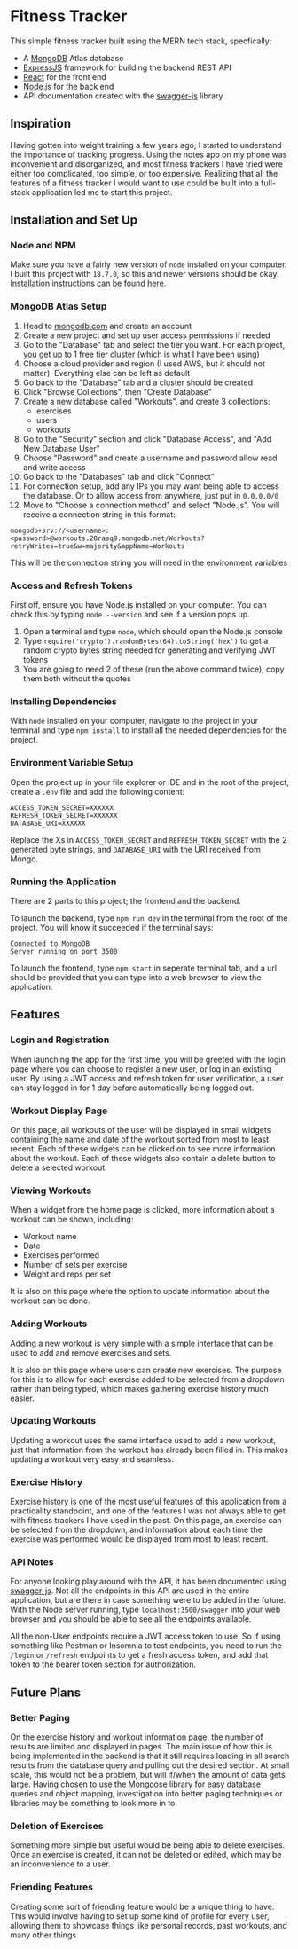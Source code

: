 # Fitness Tracker
This simple fitness tracker built using the MERN tech stack, specfically:
- A [MongoDB](https://www.mongodb.com/products/platform/atlas-database) Atlas database
- [ExpressJS](https://expressjs.com/) framework for building the backend REST API
- [React](https://react.dev/) for the front end
- [Node.js](nodejs.org/en) for the back end
- API documentation created with the [swagger-js](https://github.com/swagger-api/swagger-js) library
## Inspiration
Having gotten into weight training a few years ago, I started to understand the importance of tracking progress. Using the notes app on my phone was inconvenient and disorganized, and most fitness trackers I have tried were either too complicated, too simple, or too expensive. Realizing that all the features of a fitness tracker I would want to use could be built into a full-stack application led me to start this project.

## Installation and Set Up
### Node and NPM
Make sure you have a fairly new version of `node` installed on your computer. I built this project with `18.7.0`, so this and newer versions should be okay. Installation instructions can be found [here](https://nodejs.org/en/download/package-manager).

### MongoDB Atlas Setup
1. Head to [mongodb.com](http://mongodb.com) and create an account
2. Create a new project and set up user access permissions if needed
3. Go to the "Database" tab and select the tier you want. For each project, you get up to 1 free tier cluster (which is what I have been using)
4. Choose a cloud provider and region (I used AWS, but it should not matter). Everything else can be left as default
5. Go back to the "Database" tab and a cluster should be created
6. Click "Browse Collections", then "Create Database"
7. Create a new database called "Workouts", and create 3 collections:
    - exercises
    - users
    - workouts
8. Go to the "Security" section and click "Database Access", and "Add New Database User"
9. Choose "Password" and create a username and password allow read and write access
10. Go back to the "Databases" tab and click "Connect"
11. For connection setup, add any IPs you may want being able to access the database. Or to allow access from anywhere, just put in `0.0.0.0/0`
12. Move to "Choose a connection method" and select "Node.js". You will receive a connection string in this format:

```
mongodb+srv://<username>:<password>@workouts.28rasq9.mongodb.net/Workouts?retryWrites=true&w=majority&appName=Workouts
```
This will be the connection string you will need in the environment variables


### Access and Refresh Tokens
First off, ensure you have Node.js installed on your computer. You can check this by typing `node --version` and see if a version pops up.

1. Open a terminal and type `node`, which should open the Node.js console
2. Type `require('crypto').randomBytes(64).toString('hex')` to get a random crypto bytes string needed for generating and verifying JWT tokens
3. You are going to need 2 of these (run the above command twice), copy them both without the quotes

### Installing Dependencies
With `node` installed on your computer, navigate to the project in your terminal and type `npm install` to install all the needed dependencies for the project.

### Environment Variable Setup
Open the project up in your file explorer or IDE and in the root of the project, create a `.env` file and add the following content:

```
ACCESS_TOKEN_SECRET=XXXXXX
REFRESH_TOKEN_SECRET=XXXXXX
DATABASE_URI=XXXXXX
```
Replace the Xs in `ACCESS_TOKEN_SECRET` and `REFRESH_TOKEN_SECRET` with the 2 generated byte strings, and `DATABASE_URI` with the URI received from Mongo. 

### Running the Application
There are 2 parts to this project; the frontend and the backend. 

To launch the backend, type `npm run dev` in the terminal from the root of the project. You will know it succeeded if the terminal says:

```
Connected to MongoDB
Server running on port 3500
```

To launch the frontend, type `npm start` in seperate terminal tab, and a url should be provided that you can type into a web browser to view the application.
## Features
### Login and Registration
When launching the app for the first time, you will be greeted with the login page where you can choose to register a new user, or log in an existing user. By using a JWT access and refresh token for user verification, a user can stay logged in for 1 day before automatically being logged out.

### Workout Display Page
On this page, all workouts of the user will be displayed in small widgets containing the name and date of the workout sorted from most to least recent. Each of these widgets can be clicked on to see more information about the workout. Each of these widgets also contain a delete button to delete a selected workout.

### Viewing Workouts
When a widget from the home page is clicked, more information about a workout can be shown, including:
- Workout name
- Date
- Exercises performed
- Number of sets per exercise
- Weight and reps per set

It is also on this page where the option to update information about the workout can be done.

### Adding Workouts
Adding a new workout is very simple with a simple interface that can be used to add and remove exercises and sets. 

It is also on this page where users can create new exercises. The purpose for this is to allow for each exercise added to be selected from a dropdown rather than being typed, which makes gathering exercise history much easier. 

### Updating Workouts
Updating a workout uses the same interface used to add a new workout, just that information from the workout has already been filled in. This makes updating a workout very easy and seamless. 

### Exercise History
Exercise history is one of the most useful features of this application from a practicality standpoint, and one of the features I was not always able to get with fitness trackers I have used in the past. On this page, an exercise can be selected from the dropdown, and information about each time the exercise was performed would be displayed from most to least recent.

### API Notes
For anyone looking play around with the API, it has been documented using [swagger-js](https://github.com/swagger-api/swagger-js). Not all the endpoints in this API are used in the entire application, but are there in case something were to be added in the future. With the Node server running, type `localhost:3500/swagger` into your web browser and you should be able to see all the endpoints available. 

All the non-User endpoints require a JWT access token to use. So if using something like Postman or Insomnia to test endpoints, you need to run the `/login` or `/refresh` endpoints to get a fresh access token, and add that token to the bearer token section for authorization.

## Future Plans
### Better Paging
On the exercise history and workout information page, the number of results are limited and displayed in pages. The main issue of how this is being implemented in the backend is that it still requires loading in all search results from the database query and pulling out the desired section. At small scale, this would not be a problem, but will if/when the amount of data gets large. Having chosen to use the [Mongoose](https://mongoosejs.com/docs/) library for easy database queries and object mapping, investigation into better paging techniques or libraries may be something to look more in to.

### Deletion of Exercises
Something more simple but useful would be being able to delete exercises. Once an exercise is created, it can not be deleted or edited, which may be an inconvenience to a user. 

### Friending Features
Creating some sort of friending feature would be a unique thing to have. This would involve having to set up some kind of profile for every user, allowing them to showcase things like personal records, past workouts, and many other things